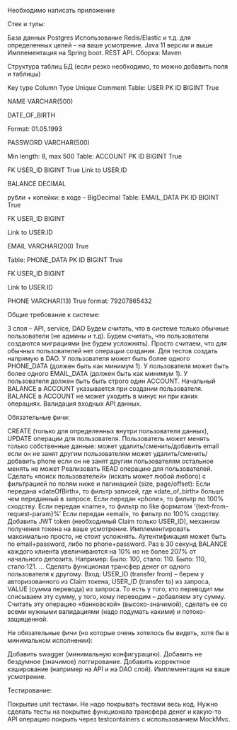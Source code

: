 Необходимо написать приложение

Стек и тулы:

База данных Postgres
Использование Redis/Elastic и т.д. для определенных целей – на ваше усмотрение.
Java 11 версии и выше
Имплементация на Spring boot.
REST API.
Сборка: Maven

Структура таблиц БД (если резко необходимо, то можно добавить поля и таблицы)

Key type
Column
Type
Unique
Comment
Table: USER
PK
ID
BIGINT
True


NAME
VARCHAR(500)

DATE_OF_BIRTH

Format: 01.05.1993

PASSWORD
VARCHAR(500)

Min length: 8, max 500
Table: ACCOUNT
PK
ID
BIGINT
True

FK
USER_ID
BIGINT
True
Link to USER.ID

BALANCE
DECIMAL

рубли + копейки: в коде – BigDecimal
Table: EMAIL_DATA
PK
ID
BIGINT
True


FK
USER_ID
BIGINT

Link to USER.ID

EMAIL
VARCHAR(200)
True

Table: PHONE_DATA
PK
ID
BIGINT
True

FK
USER_ID
BIGINT

Link to USER.ID

PHONE
VARCHAR(13)
True
format: 79207865432


Общие требование к системе:

3 слоя – API, service, DAO
Будем считать, что в системе только обычные пользователи (не админы и т.д).
Будем считать, что пользователи создаются миграциями (не будем усложнять). Просто считаем, что для обычных пользователей нет операции создания. Для тестов создать напрямую в DAO.
У пользователя может быть более одного PHONE_DATA (должен быть как минимум 1).
У пользователя может быть более одного EMAIL_DATA (должен быть как минимум 1).
У пользователя должен быть быть строго один ACCOUNT.
Начальный BALANCE в ACCOUNT указывается при создании пользователя.
BALANCE в ACCOUNT не может уходить в минус ни при каких операциях.
Валидация входных API данных.

Обязательные фичи:

CREATE (только для определенных внутри пользователя данных), UPDATE операции для пользователя. Пользователь может менять только собственные данные:
может удалить/сменить/добавить email если он не занят другим пользователям
может удалить/сменить/добавить phone если он не занят другим пользователям
остальное менять не может
Реализовать READ операцию для пользователей. Сделать «поиск пользователей» (искать может любой любого) с фильтрацией по полям ниже и пагинацией (size, page/offset):
Если передана «dateOfBirth», то фильтр записей, где «date_of_birth» больше чем переданный в запросе.
Если передан «phone», то фильтр по 100% сходству.
Если передан «name», то фильтр по like форматом ‘{text-from-request-param}%’
Если передан «email», то фильтр по 100% сходству.
Добавить JWT token (необходимый Claim только USER_ID), механизм получения токена на ваше усмотрение. Имплементировать максимально просто, не стоит усложнять. Аутентификация может быть по email+password, либо по phone+password.
Раз в 30 секунд BALANCE каждого клиента увеличиваются на 10% но не более 207% от начального депозита.
Например:
Было: 100, стало: 110.
Было: 110, стало:121.
…
Сделать функционал трансфер денег от одного пользователя к другому.
Вход: USER_ID (transfer from) – берем у авторизованного из Claim токена, USER_ID (transfer to) из запроса, VALUE (сумма перевода) из запроса.
То есть у того, кто переводит мы списываем эту сумму, у того, кому переводим – добавляем эту сумму.
Считать эту операцию «банковской» (высоко-значимой), сделать ее со всеми нужными валидациями (надо подумать какими) и потоко-защищенной.

Не обязательные фичи (но которые очень хотелось бы видеть, хотя бы в минимальном исполнении):

Добавить swagger (минимальную конфигурацию).
Добавить не бездумное (значимое) логгирование.
Добавить корректное кэширование (например на API и на DAO слой). Имплементация на ваше усмотрение.

Тестирование:

Покрытие unit тестами. Не надо покрывать тестами весь код. Нужно сделать тесты на покрытие функционала трансфера денег и какую-то API операцию покрыть через testcontainers с использованием MockMvc.
